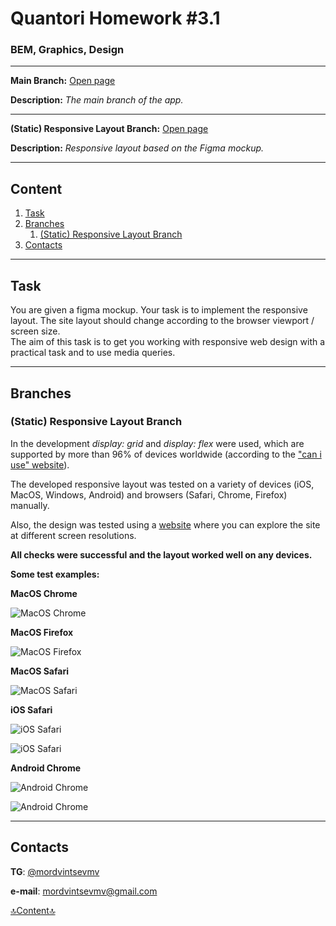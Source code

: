 # Quantori Homework #3.1

### BEM, Graphics, Design

---

**Main Branch:** <a href="https://mordvintsevmv.github.io/quantori_homework_3_1" target="_blank">Open page</a>

**Description:** *The main branch of the app.*

---

**(Static) Responsive Layout Branch:** <a href="https://quantori-hw3-1-feature-static.netlify.app" target="_blank">Open page</a>

**Description:** *Responsive layout based on the Figma mockup.*

---

## <a name="content">Content</a>

1. [Task](#Task)
2. [Branches](#branches)
   1. [(Static) Responsive Layout Branch](#branches-static)
3. [Contacts](#contacts)

---

## <a name="Task">Task</a>

You are given a figma mockup. 
Your task is to implement the responsive layout. 
The site layout should change according to the browser viewport / screen size.  
The aim of this task is to get you working with responsive web design with a practical task and to use media queries.

---

## <a name="branches">Branches</a>

### <a name="branches-static">(Static) Responsive Layout Branch</a>

In the development *display: grid* and *display: flex* were used, which are supported by more than 96% of devices worldwide (according to the ["can i use" website](https://caniuse.com)).

The developed responsive layout was tested on a variety of devices (iOS, MacOS, Windows, Android) and browsers (Safari, Chrome, Firefox) manually.

Also, the design was tested using a [website](https://responsivedesignchecker.com) where you can explore the site at different screen resolutions.

**All checks were successful and the layout worked well on any devices.**

**Some test examples:**

**MacOS Chrome**

![MacOS Chrome](readme-img/macos-chrome.png)

**MacOS Firefox**

![MacOS Firefox](readme-img/macos-firefox.png)

**MacOS Safari**

![MacOS Safari](readme-img/macos-safari.png)

**iOS Safari**

![iOS Safari](readme-img/ios-safari-1.PNG)

![iOS Safari](readme-img/ios-safari-2.PNG)

**Android Chrome**

![Android Chrome](readme-img/android-chrome-1.jpg)

![Android Chrome](readme-img/android-chrome-2.jpg)

---

## <a name="contacts">Contacts</a>

**TG**: [@mordvintsevmv](https://t.me/mordvintsevmv)

**e-mail**: mordvintsevmv@gmail.com


[🔝Content🔝](#content)
